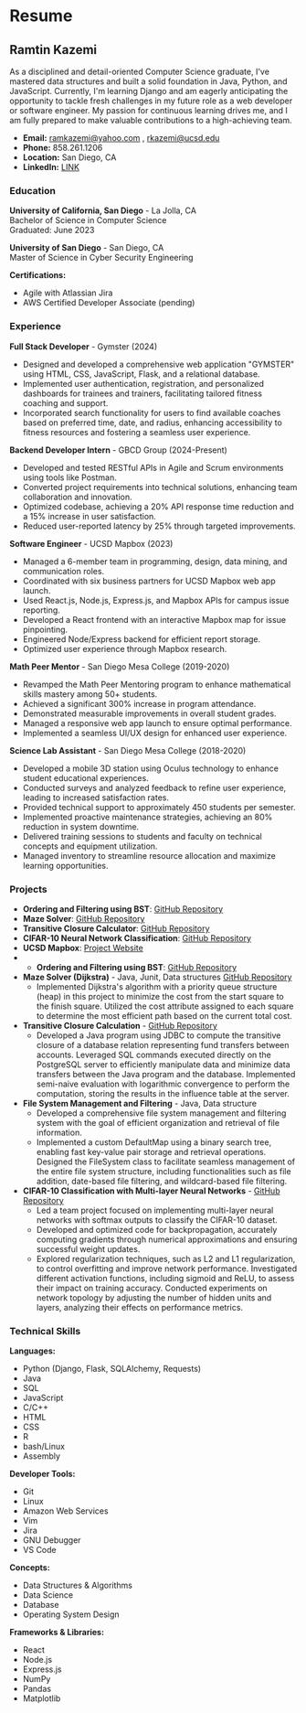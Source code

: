 # Resume

## Ramtin Kazemi

As a disciplined and detail-oriented Computer Science graduate, I've mastered data structures and built a solid foundation in Java, Python, and JavaScript. Currently, I'm learning Django and am eagerly anticipating the opportunity to tackle fresh challenges in my future role as a web developer or software engineer. My passion for continuous learning drives me, and I am fully prepared to make valuable contributions to a high-achieving team.

- **Email:** ramkazemi@yahoo.com , rkazemi@ucsd.edu
- **Phone:** 858.261.1206
- **Location:** San Diego, CA
- **LinkedIn:** [LINK](https://www.linkedin.com/in/ramtinkazemi1)

### Education

**University of California, San Diego** - La Jolla, CA  
Bachelor of Science in Computer Science  
Graduated: June 2023

**University of San Diego** - San Diego, CA  
Master of Science in Cyber Security Engineering  

**Certifications:**  
- Agile with Atlassian Jira  
- AWS Certified Developer Associate (pending)  


### Experience

**Full Stack Developer** - Gymster (2024)  
- Designed and developed a comprehensive web application "GYMSTER" using HTML, CSS, JavaScript, Flask, and a relational database.
- Implemented user authentication, registration, and personalized dashboards for trainees and trainers, facilitating tailored fitness coaching and support.
- Incorporated search functionality for users to find available coaches based on preferred time, date, and radius, enhancing accessibility to fitness resources and fostering a seamless user experience.

**Backend Developer Intern** - GBCD Group (2024-Present)  
- Developed and tested RESTful APIs in Agile and Scrum environments using tools like Postman.
- Converted project requirements into technical solutions, enhancing team collaboration and innovation.
- Optimized codebase, achieving a 20% API response time reduction and a 15% increase in user satisfaction.
- Reduced user-reported latency by 25% through targeted improvements.

**Software Engineer** - UCSD Mapbox (2023)  
- Managed a 6-member team in programming, design, data mining, and communication roles.
- Coordinated with six business partners for UCSD Mapbox web app launch.
- Used React.js, Node.js, Express.js, and Mapbox APIs for campus issue reporting.
- Developed a React frontend with an interactive Mapbox map for issue pinpointing.
- Engineered Node/Express backend for efficient report storage.
- Optimized user experience through Mapbox research.

**Math Peer Mentor** - San Diego Mesa College (2019-2020)  
- Revamped the Math Peer Mentoring program to enhance mathematical skills mastery among 50+ students.
- Achieved a significant 300% increase in program attendance.
- Demonstrated measurable improvements in overall student grades.
- Managed a responsive web app launch to ensure optimal performance.
- Implemented a seamless UI/UX design for enhanced user experience.

**Science Lab Assistant** - San Diego Mesa College (2018-2020)  
- Developed a mobile 3D station using Oculus technology to enhance student educational experiences.
- Conducted surveys and analyzed feedback to refine user experience, leading to increased satisfaction rates.
- Provided technical support to approximately 450 students per semester.
- Implemented proactive maintenance strategies, achieving an 80% reduction in system downtime.
- Delivered training sessions to students and faculty on technical concepts and equipment utilization.
- Managed inventory to streamline resource allocation and maximize learning opportunities.

### Projects

- **Ordering and Filtering using BST**: [GitHub Repository](https://github.com/ramtinkazemi1/BST)
- **Maze Solver**: [GitHub Repository](https://github.com/ramtinkazemi1/maze-solver)
- **Transitive Closure Calculator**: [GitHub Repository](https://github.com/ramtinkazemi1/Transitive-Closure-Calculator)
- **CIFAR-10 Neural Network Classification**: [GitHub Repository](https://github.com/ramtinkazemi1/CIFAR-10-MultiLayerNN-Classification)
- **UCSD Mapbox**: [Project Website](https://ramtinmap.netlify.app/)
- - **Ordering and Filtering using BST**: [GitHub Repository](https://github.com/ramtinkazemi1/BST)
- **Maze Solver (Dijkstra)** - Java, Junit, Data structures [GitHub Repository](https://github.com/ramtinkazemi1/maze-solver)
    - Implemented Dijkstra's algorithm with a priority queue structure (heap) in this project to minimize the cost from the start square to the finish square. Utilized the cost attribute assigned to each square to determine the most efficient path based on the current total cost.
- **Transitive Closure Calculation** - [GitHub Repository](https://github.com/ramtinkazemi1/Transitive-Closure-Calculator)
    - Developed a Java program using JDBC to compute the transitive closure of a database relation representing fund transfers between accounts. Leveraged SQL commands executed directly on the PostgreSQL server to efficiently manipulate data and minimize data transfers between the Java program and the database. Implemented semi-naive evaluation with logarithmic convergence to perform the computation, storing the results in the influence table at the server.
- **File System Management and Filtering** - Java, Data structure
    - Developed a comprehensive file system management and filtering system with the goal of efficient organization and retrieval of file information.
    - Implemented a custom DefaultMap using a binary search tree, enabling fast key-value pair storage and retrieval operations. Designed the FileSystem class to facilitate seamless management of the entire file system structure, including functionalities such as file addition, date-based file filtering, and wildcard-based file filtering.
- **CIFAR-10 Classification with Multi-layer Neural Networks** - [GitHub Repository](https://github.com/ramtinkazemi1/CIFAR-10-MultiLayerNN-Classification)
    - Led a team project focused on implementing multi-layer neural networks with softmax outputs to classify the CIFAR-10 dataset.
    - Developed and optimized code for backpropagation, accurately computing gradients through numerical approximations and ensuring successful weight updates.
    - Explored regularization techniques, such as L2 and L1 regularization, to control overfitting and improve network performance. Investigated different activation functions, including sigmoid and ReLU, to assess their impact on training accuracy. Conducted experiments on network topology by adjusting the number of hidden units and layers, analyzing their effects on performance metrics.


### Technical Skills

**Languages:**  
- Python (Django, Flask, SQLAlchemy, Requests)  
- Java  
- SQL  
- JavaScript  
- C/C++
- HTML
- CSS
- R
- bash/Linux
- Assembly

**Developer Tools:**  
- Git  
- Linux  
- Amazon Web Services  
- Vim  
- Jira  
- GNU Debugger  
- VS Code  

**Concepts:**  
- Data Structures & Algorithms  
- Data Science  
- Database  
- Operating System Design  

**Frameworks & Libraries:**  
- React  
- Node.js  
- Express.js  
- NumPy  
- Pandas  
- Matplotlib  

